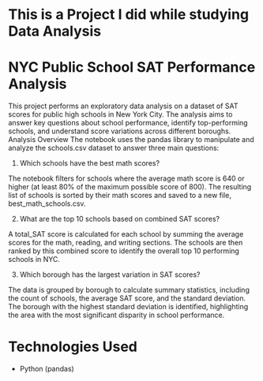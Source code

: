 # This is a  Project I did while studying Data Analysis

# NYC Public School SAT Performance Analysis
This project performs an exploratory data analysis on a dataset of SAT scores for public high schools in New York City. The analysis aims to answer key questions about school performance, identify top-performing schools, and understand score variations across different boroughs.
Analysis Overview
The notebook uses the pandas library to manipulate and analyze the schools.csv dataset to answer three main questions:
1. Which schools have the best math scores?

The notebook filters for schools where the average math score is 640 or higher (at least 80% of the maximum possible score of 800).
The resulting list of schools is sorted by their math scores and saved to a new file, best_math_schools.csv.

2. What are the top 10 schools based on combined SAT scores?

A total_SAT score is calculated for each school by summing the average scores for the math, reading, and writing sections.
The schools are then ranked by this combined score to identify the overall top 10 performing schools in NYC.

3. Which borough has the largest variation in SAT scores?

The data is grouped by borough to calculate summary statistics, including the count of schools, the average SAT score, and the standard deviation.
The borough with the highest standard deviation is identified, highlighting the area with the most significant disparity in school performance.

# Technologies Used
- Python (pandas)
